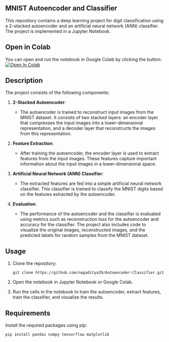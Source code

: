 ## MNIST Autoencoder and Classifier

This repository contains a deep learning project for digit classification using a 2-stacked autoencoder and an artificial neural network (ANN) classifier. The project is implemented in a Jupyter Notebook.

## Open in Colab

You can open and run the notebook in Google Colab by clicking the button:
        [![Open In Colab](https://colab.research.google.com/assets/colab-badge.svg)]([link_to_your_colab_notebook](https://colab.research.google.com/github/nagaditya39/Autoencoder-Classifier/blob/main/2Stacked_AE.ipynb))



## Description

The project consists of the following components:

1. **2-Stacked Autoencoder**:
   - The autoencoder is trained to reconstruct input images from the MNIST dataset. It consists of two stacked layers: an encoder layer that compresses the input images into a lower-dimensional representation, and a decoder layer that reconstructs the images from this representation.

2. **Feature Extraction**:
   - After training the autoencoder, the encoder layer is used to extract features from the input images. These features capture important information about the input images in a lower-dimensional space.

3. **Artificial Neural Network (ANN) Classifier**:
   - The extracted features are fed into a simple artificial neural network classifier. This classifier is trained to classify the MNIST digits based on the features extracted by the autoencoder.

4. **Evaluation**:
   - The performance of the autoencoder and the classifier is evaluated using metrics such as reconstruction loss for the autoencoder and accuracy for the classifier. The project also includes code to visualize the original images, reconstructed images, and the predicted labels for random samples from the MNIST dataset.


## Usage

1. Clone the repository:

   ```
   git clone https://github.com/nagaditya39/Autoencoder-Classifier.git
   ```

2. Open the notebook in Jupyter Notebook or Google Colab.

3. Run the cells in the notebook to train the autoencoder, extract features, train the classifier, and visualize the results.

## Requirements

Install the required packages using pip:

```
pip install pandas numpy tensorflow matplotlib
```



